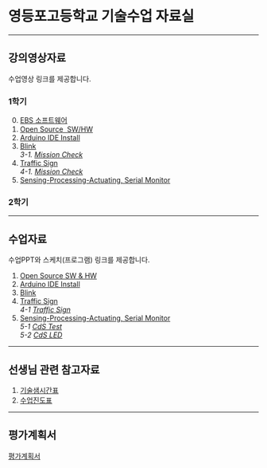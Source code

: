 # 영등포고등학교 기술수업 자료실

---
## 강의영상자료  
수업영상 링크를 제공합니다.  

### 1학기  
0. [EBS 소프트웨어](https://www.youtube.com/watch?v=0U0ve_HFUL8&index=1&list=PLvNzObWMMx6sOn-8v4n-03AvN0WJesphL)  
1. [Open Source  SW/HW](https://youtu.be/uzxkh0Kuxw4)  
2. [Arduino IDE Install](https://youtu.be/maocBcSlXoI)  
3. [Blink]( https://youtu.be/PdWDSBaDjAk)  
  *3-1. [Mission Check](https://youtu.be/gQwkho2GFw4)*  
4. [Traffic Sign](https://youtu.be/-ZfHFw6LWpg)  
  *4-1. [Mission Check](https://youtu.be/36Rng_rK9Ac)*  
5. [Sensing-Processing-Actuating, Serial Monitor](https://youtu.be/d-yImQZi-rE)  
  
### 2학기  
  
---
## 수업자료
수업PPT와 스케치(프로그램) 링크를 제공합니다.  
1. [Open Source SW & HW](https://1drv.ms/p/s!AuczxMq8lCmfqxL6RUZcV3rNwly1)    
2. [Arduino IDE Install](https://1drv.ms/p/s!AuczxMq8lCmfqxNV--n-ezM_aEAB)    
3. [Blink](https://1drv.ms/p/s!AuczxMq8lCmfqxdWAat3HAwLYn5c)    
4. [Traffic Sign](https://1drv.ms/p/s!AuczxMq8lCmfqyb1Uf4ST8qIkgfE)    
  *4-1 [Traffic Sign](https://github.com/mtinet/tech/blob/master/Traffic_Sign/Traffic_Sign.ino)*    
5. [Sensing-Processing-Actuating, Serial Monitor](https://1drv.ms/p/s!AuczxMq8lCmfqyeYfiT7ebj9rYrQ)    
  *5-1 [CdS Test](https://github.com/mtinet/tech/blob/master/CdS_test/CdS_test.ino)*    
  *5-2 [CdS LED](https://github.com/mtinet/tech/blob/master/CdS_led/CdS_led.ino)*    
    
---
## 선생님 관련 참고자료  
1. [기술샘시간표](https://docs.google.com/presentation/d/1Cvb758ILrGwJwOGEWjotMPziGf45rx0jRTh863w12dc/edit?usp=sharing)  
2. [수업진도표](https://docs.google.com/spreadsheets/d/1-CA9rqCuhi_lfbfPPH5vlXms9xTWV8lpVEOSls11wp0/edit?usp=sharing)  


---
## 평가계획서  

[평가계획서]()
